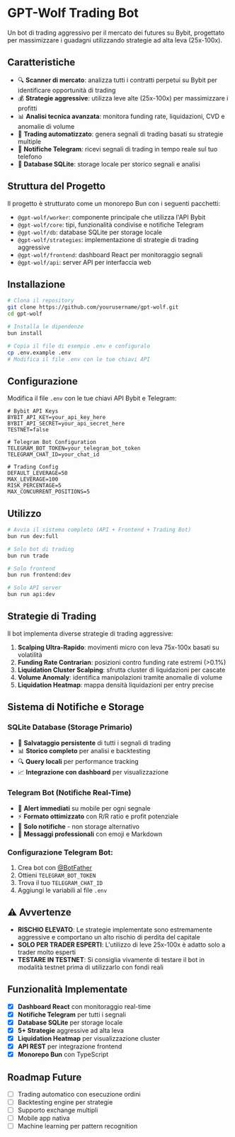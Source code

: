 # GPT-Wolf Trading Bot

Un bot di trading aggressivo per il mercato dei futures su Bybit, progettato per massimizzare i guadagni utilizzando strategie ad alta leva (25x-100x).

## Caratteristiche

- 🔍 **Scanner di mercato**: analizza tutti i contratti perpetui su Bybit per identificare opportunità di trading
- 💰 **Strategie aggressive**: utilizza leve alte (25x-100x) per massimizzare i profitti
- 📊 **Analisi tecnica avanzata**: monitora funding rate, liquidazioni, CVD e anomalie di volume
- 🤖 **Trading automatizzato**: genera segnali di trading basati su strategie multiple
- 📱 **Notifiche Telegram**: ricevi segnali di trading in tempo reale sul tuo telefono
- 💾 **Database SQLite**: storage locale per storico segnali e analisi

## Struttura del Progetto

Il progetto è strutturato come un monorepo Bun con i seguenti pacchetti:

- `@gpt-wolf/worker`: componente principale che utilizza l'API Bybit
- `@gpt-wolf/core`: tipi, funzionalità condivise e notifiche Telegram
- `@gpt-wolf/db`: database SQLite per storage locale
- `@gpt-wolf/strategies`: implementazione di strategie di trading aggressive
- `@gpt-wolf/frontend`: dashboard React per monitoraggio segnali
- `@gpt-wolf/api`: server API per interfaccia web

## Installazione

```bash
# Clona il repository
git clone https://github.com/yourusername/gpt-wolf.git
cd gpt-wolf

# Installa le dipendenze
bun install

# Copia il file di esempio .env e configuralo
cp .env.example .env
# Modifica il file .env con le tue chiavi API
```

## Configurazione

Modifica il file `.env` con le tue chiavi API Bybit e Telegram:

```
# Bybit API Keys
BYBIT_API_KEY=your_api_key_here
BYBIT_API_SECRET=your_api_secret_here
TESTNET=false

# Telegram Bot Configuration
TELEGRAM_BOT_TOKEN=your_telegram_bot_token
TELEGRAM_CHAT_ID=your_chat_id

# Trading Config
DEFAULT_LEVERAGE=50
MAX_LEVERAGE=100
RISK_PERCENTAGE=5
MAX_CONCURRENT_POSITIONS=5
```

## Utilizzo

```bash
# Avvia il sistema completo (API + Frontend + Trading Bot)
bun run dev:full

# Solo bot di trading
bun run trade

# Solo frontend
bun run frontend:dev

# Solo API server
bun run api:dev
```

## Strategie di Trading

Il bot implementa diverse strategie di trading aggressive:

1. **Scalping Ultra-Rapido**: movimenti micro con leva 75x-100x basati su volatilità
2. **Funding Rate Contrarian**: posizioni contro funding rate estremi (>0.1%)
3. **Liquidation Cluster Scalping**: sfrutta cluster di liquidazioni per cascate
4. **Volume Anomaly**: identifica manipolazioni tramite anomalie di volume
5. **Liquidation Heatmap**: mappa densità liquidazioni per entry precise

## Sistema di Notifiche e Storage

### **SQLite Database** (Storage Primario)
- 💾 **Salvataggio persistente** di tutti i segnali di trading
- 📊 **Storico completo** per analisi e backtesting
- 🔍 **Query locali** per performance tracking
- 📈 **Integrazione con dashboard** per visualizzazione

### **Telegram Bot** (Notifiche Real-Time)
- 📱 **Alert immediati** su mobile per ogni segnale
- ⚡ **Formato ottimizzato** con R/R ratio e profit potenziale
- 🚨 **Solo notifiche** - non storage alternativo
- 💬 **Messaggi professionali** con emoji e Markdown

### Configurazione Telegram Bot:
1. Crea bot con [@BotFather](https://t.me/BotFather)
2. Ottieni `TELEGRAM_BOT_TOKEN`
3. Trova il tuo `TELEGRAM_CHAT_ID`
4. Aggiungi le variabili al file `.env`

## ⚠️ Avvertenze

- **RISCHIO ELEVATO**: Le strategie implementate sono estremamente aggressive e comportano un alto rischio di perdita del capitale
- **SOLO PER TRADER ESPERTI**: L'utilizzo di leve 25x-100x è adatto solo a trader molto esperti
- **TESTARE IN TESTNET**: Si consiglia vivamente di testare il bot in modalità testnet prima di utilizzarlo con fondi reali

## Funzionalità Implementate

- [x] **Dashboard React** con monitoraggio real-time
- [x] **Notifiche Telegram** per tutti i segnali
- [x] **Database SQLite** per storage locale
- [x] **5+ Strategie** aggressive ad alta leva
- [x] **Liquidation Heatmap** per visualizzazione cluster
- [x] **API REST** per integrazione frontend
- [x] **Monorepo Bun** con TypeScript

## Roadmap Future

- [ ] Trading automatico con esecuzione ordini
- [ ] Backtesting engine per strategie
- [ ] Supporto exchange multipli
- [ ] Mobile app nativa
- [ ] Machine learning per pattern recognition
